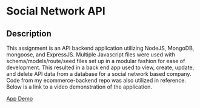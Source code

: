 # Social Network API

## Description
This assignment is an API backend application utilizing NodeJS, MongoDB, mongoose, and ExpressJS. Multiple Javascript files were used with schema/models/route/seed files set up in a modular fashion for ease of development. This resulted in a back end app used to view, create, update, and delete API data from a database for a social network based company. Code from my ecommerce-backend repo was also utilized in reference. Below is a link to a video demonstration of the application.

[App Demo](https://github.com/dmtweedy/social-network/assets/135908704/26ad9cb5-f0ab-45cb-958c-dae83e4bc309)
